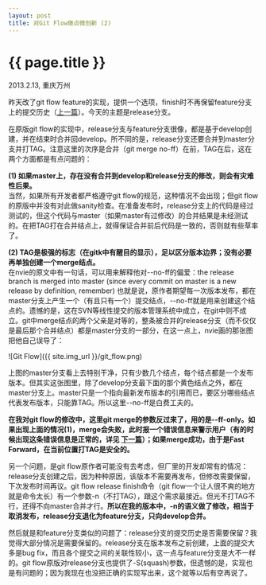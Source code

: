 ```yaml
---
layout: post
title: 对Git Flow做点微创新 (2)
---
```


{{ page.title }}
================

<p class="meta">2013.2.13, 重庆万州</p>

昨天改了git flow feature的实现，提供一个选项，finish时不再保留feature分支上的提交历史（[上一篇](/2012/02/12/git_flow_1.html)）。今天的主题是release分支。

在原版git flow的实现中，release分支与feature分支很像，都是基于develop创建，并在结束时合并回develop。所不同的是，release分支还要合并到master分支并打TAG。注意这里的次序是合并（git merge no-ff）在前，TAG在后，这在两个方面都是有点问题的：

**(1) 如果master上，存在没有合并到develop和release分支的修改，则会有灾难性后果。**  
当然，如果所有开发者都严格遵守git flow的规范，这种情况不会出现；但git flow的原版中并没有对此做sanity检查。在准备发布时，release分支上的代码是经过测试的，但这个代码与master（如果master有过修改）的合并结果是未经测试的。在把TAG打在合并结点上，就得保证合并前后代码是一致的，否则就有些草率了。

**(2) TAG是极强的标志（在gitk中有醒目的显示），足以区分版本边界；没有必要再单独创建一个merge结点。**   
在nvie的原文中有一句话，可以用来解释他对--no-ff的偏爱：the release branch is merged into master (since every commit on master is a new release by definition, remember)
也就是说，原作者期望每一次版本发布，都在master分支上产生一个（有且只有一个）提交结点，--no-ff就是用来创建这个结点的。遗憾的是，这在SVN等线性提交的版本管理系统中成立，在git中则不成立。git中merge结点的两个父亲是对等的，整条被合并的release分支（而不仅仅是最后那个合并结点）都是master分支的一部分，在这一点上，nvie画的那张图把他自己误导了：

![Git Flow]({{  site.img_url }}/git_flow.png)

上图的master分支看上去特别干净，只有少数几个结点，每个结点都是一个发布版本。但其实这张图里，除了develop分支最下面的那个黄色结点之外，都在master分支上。master只是一个指向最新发布版本的引用而已，要区分哪些结点代表发布版本，只能靠TAG。所以这里--no-ff是白费工夫的。

**在我对git flow的修改中，这里git merge的参数反过来了，用的是--ff-only。如果出现上面的情况(1)，merge会失败，此时报一个错误信息来警示用户（有的时候出现这条错误信息是正常的，详见 [下一篇](/2012/02/14/git_flow_3.html)）；如果merge成功，由于是Fast Forward，在当前位置打TAG是安全的。**

另一个问题，是git flow原作者可能没有去考虑，但厂里的开发却常有的情况：release分支创建之后，因为种种原因，该版本不需要再发布，但修改需要保留，下次发布时间再议。git flow release finish命令（git flow一个让人很不爽的地方就是命令太长）有一个参数-n（不打TAG），跟这个需求最接近。但光不打TAG不行，还得不向master合并才行。**所以在我的版本中，-n的语义做了修改，相当于取消发布，release分支退化为feature分支，只向develop合并。**

然后就是和feature分支类似的问题了：release分支的提交历史是否需要保留？我觉得大部分情况是需要保留的。release分支在版本发布之前创建，上面的提交大多是bug fix，而且各个提交之间的关联性较小，这一点与feature分支是大不一样的。git flow原版对release分支也提供了-S(squash)参数，但遗憾的是，实现也是有问题的；因为我现在也没把正确的实现写出来，这个就等以后有空再说了。
